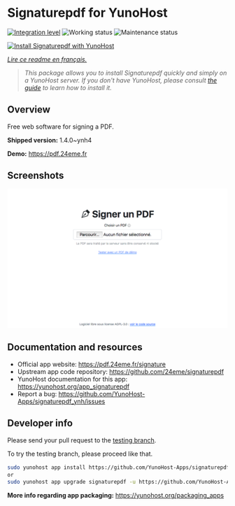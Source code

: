 <!--
N.B.: This README was automatically generated by https://github.com/YunoHost/apps/tree/master/tools/README-generator
It shall NOT be edited by hand.
-->

# Signaturepdf for YunoHost

[![Integration level](https://dash.yunohost.org/integration/signaturepdf.svg)](https://dash.yunohost.org/appci/app/signaturepdf) ![Working status](https://ci-apps.yunohost.org/ci/badges/signaturepdf.status.svg) ![Maintenance status](https://ci-apps.yunohost.org/ci/badges/signaturepdf.maintain.svg)

[![Install Signaturepdf with YunoHost](https://install-app.yunohost.org/install-with-yunohost.svg)](https://install-app.yunohost.org/?app=signaturepdf)

*[Lire ce readme en français.](./README_fr.md)*

> *This package allows you to install Signaturepdf quickly and simply on a YunoHost server.
If you don't have YunoHost, please consult [the guide](https://yunohost.org/#/install) to learn how to install it.*

## Overview

Free web software for signing a PDF.

**Shipped version:** 1.4.0~ynh4

**Demo:** https://pdf.24eme.fr

## Screenshots

![Screenshot of Signaturepdf](./doc/screenshots/screenshot.png)

## Documentation and resources

* Official app website: <https://pdf.24eme.fr/signature>
* Upstream app code repository: <https://github.com/24eme/signaturepdf>
* YunoHost documentation for this app: <https://yunohost.org/app_signaturepdf>
* Report a bug: <https://github.com/YunoHost-Apps/signaturepdf_ynh/issues>

## Developer info

Please send your pull request to the [testing branch](https://github.com/YunoHost-Apps/signaturepdf_ynh/tree/testing).

To try the testing branch, please proceed like that.

``` bash
sudo yunohost app install https://github.com/YunoHost-Apps/signaturepdf_ynh/tree/testing --debug
or
sudo yunohost app upgrade signaturepdf -u https://github.com/YunoHost-Apps/signaturepdf_ynh/tree/testing --debug
```

**More info regarding app packaging:** <https://yunohost.org/packaging_apps>
